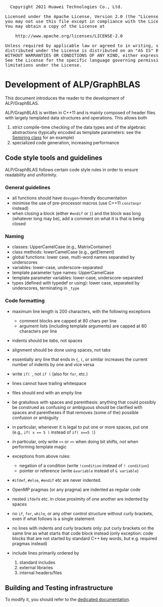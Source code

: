 
<pre>
  Copyright 2021 Huawei Technologies Co., Ltd.

Licensed under the Apache License, Version 2.0 (the "License");
you may not use this file except in compliance with the License.
You may obtain a copy of the License at

    http://www.apache.org/licenses/LICENSE-2.0

Unless required by applicable law or agreed to in writing, software
distributed under the License is distributed on an "AS IS" BASIS,
WITHOUT WARRANTIES OR CONDITIONS OF ANY KIND, either express or implied.
See the License for the specific language governing permissions and
limitations under the License.
</pre>

# Development of ALP/GraphBLAS

This document introduces the reader to the development of ALP/GraphBLAS.

ALP/GraphBLAS is written in C++11 and is mainly composed of header files with
largely templated data structures and operations. This allows both

1. strict compile-time checking of the data types and of the algebraic
abstractions (typically encoded as template parameters: see the
[Semiring class](include/graphblas/semiring.hpp) for an example)
2. specialized code generation, increasing performance

## Code style tools and guidelines
ALP/GraphBLAS follows certain code style rules in order to ensure readability
and uniformity.

### General guidelines

* all functions should have `doxygen`-friendly documentation
* minimise the use of pre-processor macros (use C++11 `constexpr` instead)
* when closing a block (either `#endif` or `}`) and the block was long (whatever
long may be), add a comment on what it is that is being closed

### Naming
* classes: UpperCamelCase (e.g., MatrixContainer)
* class methods: lowerCamelCase (e.g., getElement)
* global functions: lower case, multi-word names separated by underscores
* variables: lower-case, underscore-separated
* template parameter type names: UpperCamelCase
* template parameter variables: lower-case, underscore-separated
* types (defined with typedef or using): lower case, separated by underscores,
terminating in `_type`


### Code formatting
* maximum line length is 200 characters, with the following exceptions
  * comment blocks are capped at 80 chars per line
  * argument lists (including template arguments) are capped at 80 characters per line


* indents should be *tabs*, not spaces
* alignment should be done using spaces, not tabs
* essentially any line that ends in `{`, `(`, or similar increases the
current number of indents by one and vice versa
* write `if( `, not `if (` (also for `for`, etc.)
* lines cannot have trailing whitespace
* files should end with an empty line


* be gratuitous with spaces and parenthesis: anything that could possibly be
construed as confusing or ambiguous should be clarified with spaces and
parentheses if that removes (some of the) possible confusion or ambiguity
* in particular, whenever it is legal to put one or more spaces, put one
(e.g., `if( x == 5 )` instead of `if( x==5 )`)
* in particular, only write `<<` or `>>` when doing bit shifts, not when
performing template magic
* exceptions from above rules:
  * negation of a condition (write `!condition` instead of `! condition`)
  * pointer or reference (write `&variable` instead of `& variable`)


* `#ifdef`, `#else`, `#endif` etc are never indented.
* OpenMP pragmas (or any pragma) are indented as regular code
* nested `ifdef`s etc. in close proximity of one another are indented by spaces


* no `if`, `for`, `while`, or any other control structure without curly
brackets, even if what follows is a single statement


* no lines with indents and curly brackets only: put curly brackets on the
same line as what starts that code block instead (only exception: code blocks
that are not started by standard C++ key words, but e.g. required pragmas
instead)


* include lines primarily ordered by
  1. standard includes
  2. external libraries
  3. internal headers/files


## Building and Testing infrastructure

To modify it, you should refer to the
[dedicated documentation](Build_and_test_infra.md).
